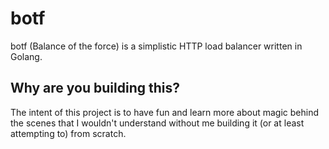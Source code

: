 # botf

botf (Balance of the force) is a simplistic HTTP load balancer written in Golang.

## Why are you building this?

The intent of this project is to have fun and learn more about magic behind the
scenes that I wouldn't understand without me building it
(or at least attempting to) from scratch.
